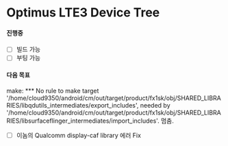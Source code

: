 # Optimus LTE3 Device Tree

#### 진행중
- [ ] 빌드 가능
- [ ] 부팅 가능

#### 다음 목표

make: *** No rule to make target '/home/cloud9350/android/cm/out/target/product/fx1sk/obj/SHARED_LIBRARIES/libqdutils_intermediates/export_includes', needed by '/home/cloud9350/android/cm/out/target/product/fx1sk/obj/SHARED_LIBRARIES/libsurfaceflinger_intermediates/import_includes'.  멈춤.

- [ ] 이놈의 Qualcomm display-caf library 에러 Fix